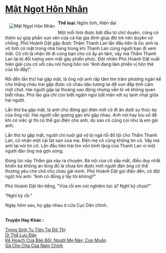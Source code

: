 <a href="https://utruyen.com/mat-ngot-hon-nhan/16849/" title="Mật Ngọt Hôn Nhân"><h1>Mật Ngọt Hôn Nhân</h1></a><div style="display:table"><img align="right" style="float: left; padding: 10px;" src="https://utruyen.com/images/story/200x260/mat-ngot-hon-nhan.jpg" alt="Mật Ngọt Hôn Nhân"><b>Thể loại: </b>Ngôn tình, Hiện đại<p></p>Một mối tình được bắt đầu từ chữ duyên, cũng có thêm sự góp phần vun vén của cả hai gia đình giúp đôi trẻ nên duyên vợ chồng. Phó Hoành Dật gặp được Thẩm Thanh Lan lần đầu tiên là lúc anh ta vô tình có mặt trong nhà hàng trong khi Thanh Lan cùng người bạn đi xem mắt. Cô chỉ là nhận lời đi cùng bạn cho cô ấy an tâm, vậy mà Thẩm Thanh Lan lại bị đối tượng xem mắt gây phiền phức. Đột nhiên Phó Hoành Dật xuất hiện giải cứu cô với câu nói hùng hồn nói “Anh đang làm phiền vị hôn thê của tôi đấy!”.<p></p>Rồi đến lần thứ hai gặp mặt, là ông nội anh rắp tâm tìm trăm phương ngàn kế cho thằng cháu trai gặp được cô cháu dâu tương lai để vun đắp tình cảm một chút. Hai người gặp lại thoáng xao động nhưng vẫn tỏ vẻ không quen biết nhau. Phó lão gia chỉ còn biết ngậm ngùi bất mãn với sự lạnh nhạt giữa hai người.<p></p>Lần thứ ba gặp mặt, là anh chủ động gọi điện mời cô đi ăn dưới sự thúc ép của ông nội. Hai người vẫn gượng gạo khi gặp nhau. Anh nói hay lưu số để khi có việc gì thì có thể gọi điện cho anh, dù sao cô cũng coi như là em gái anh.<p></p>Lần thứ tư gặp mặt, người chị nuôi giả vờ bị ngã rồi đổ tội cho Thẩm Thanh Lan, cô nhận một cái tát oan của mẹ. Đến mẹ cô cũng không tin cô. Vậy mà anh lại nói tin cô. Lần đầu tiên trái tim vốn bình lặng của Thanh Lan vì một người đàn ông mà gợn sóng.<p></p>Đúng lúc này Thẩm gia xảy ra chuyện. Bà nội của cô sắp mất, điều duy nhất khiến bà không an lòng đó là chưa tìm được một người đàn ông có thể thương yêu che chở cho cháu gái mình. Phó Hoành Dật gọi điện đến, cô đột ngột hỏi anh: “Anh có đồng ý lấy tôi không?”<p></p>Phó Hoành Dật lên tiếng, "Vừa rồi em nói nghiêm túc à? Nghĩ kỹ chưa?"<p></p>"Nghĩ kỹ rồi."<p></p>Ngày hôm sau, họ gặp nhau ở cửa Cục Dân chính.</div><p><br><b>Truyện Hay Khác :</b></p><a href="https://utruyen.com/trong-sinh-tu-tien-tai-do-thi/18473/" alt="Trọng Sinh Tu Tiên Tại Đô Thị">Trọng Sinh Tu Tiên Tại Đô Thị</a><br/><a href="https://github.com/quanluxury/ngontinhhot/tree/master/truyenhay/17722/" alt="Dị Thế Lưu Đày">Dị Thế Lưu Đày</a><br/><a href="https://github.com/quanluxury/ngontinhhot/tree/master/truyenhay/17573/" alt="Kế Hoạch Của Bảo Bối: Người Mẹ Này, Con Muốn">Kế Hoạch Của Bảo Bối: Người Mẹ Này, Con Muốn</a><br/><a href="https://github.com/quanluxury/ngontinhhot/tree/master/truyenhay/18998/" alt="Gả Cho Cha Của Nam Chính">Gả Cho Cha Của Nam Chính</a><br/>